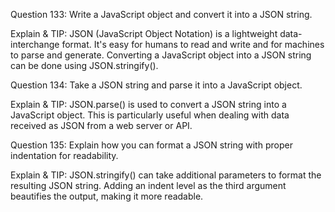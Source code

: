 Question 133: Write a JavaScript object and convert it into a JSON string.

Explain & TIP: JSON (JavaScript Object Notation) is a lightweight data-interchange format. It's easy for humans to read and write and for machines to parse and generate. Converting a JavaScript object into a JSON string can be done using JSON.stringify().



Question 134: Take a JSON string and parse it into a JavaScript object.

Explain & TIP: JSON.parse() is used to convert a JSON string into a JavaScript object. This is particularly useful when dealing with data received as JSON from a web server or API.



Question 135: Explain how you can format a JSON string with proper indentation for readability.

Explain & TIP: JSON.stringify() can take additional parameters to format the resulting JSON string. Adding an indent level as the third argument beautifies the output, making it more readable.
